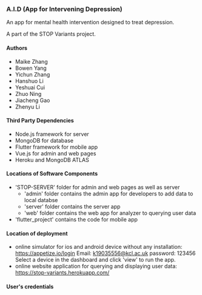 ### A.I.D (App for Intervening Depression)
An app for mental health intervention designed to treat depression.

A part of the STOP Variants project.

#### Authors
- Maike Zhang
- Bowen Yang
- Yichun Zhang
- Hanshuo Li
- Yeshuai Cui
- Zhuo Ning
- Jiacheng Gao
- Zhenyu Li

#### Third Party Dependencies
- Node.js framework for server
- MongoDB for database
- Flutter framework for mobile app
- Vue.js for admin and web pages
- Heroku and MongoDB ATLAS

#### Locations of Software Components
- 'STOP-SERVER' folder for admin and web pages as well as server
  - 'admin' folder contains the admin app for developers to add data to local databse
  - 'server' folder contains the server app
  - 'web' folder contains the web app for analyzer to querying user data
- 'flutter_project' contains the code for mobile app

#### Location of deployment
- online simulator for ios and android device without any installation: https://appetize.io/login Email: k19035556@kcl.ac.uk password: 123456 Select a device in the dashboard and click 'view' to run the app.
- online website application for querying and displaying user data: https://stop-variants.herokuapp.com/

#### User's credentials

